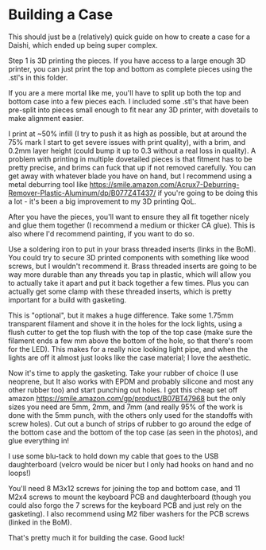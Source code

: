 # Building a Case

This should just be a (relatively) quick guide on how to create a case for a Daishi, which ended up being super complex.

Step 1 is 3D printing the pieces. If you have access to a large enough 3D printer, you can just print the top and bottom as complete pieces using the .stl's in this folder.

If you are a mere mortal like me, you'll have to split up both the top and bottom case into a few pieces each. I included some .stl's that have been pre-split into pieces small enough to fit near any 3D printer, with dovetails to make alignment easier.

I print at ~50% infill (I try to push it as high as possible, but at around the 75% mark I start to get severe issues with print quality), with a brim, and 0.2mm layer height (could bump it up to 0.3 without a real loss in quality). A problem with printing in multiple dovetailed pieces is that fitment has to be pretty precise, and brims can fuck that up if not removed carefully. You can get away with whatever blade you have on hand, but I recommend using a metal deburring tool like https://smile.amazon.com/Acrux7-Deburring-Remover-Plastic-Aluminum/dp/B077Z4T437/ if you're going to be doing this a lot - it's been a big improvement to my 3D printing QoL.

After you have the pieces, you'll want to ensure they all fit together nicely and glue them together (I recommend a medium or thicker CA glue). This is also where I'd recommend painting, if you want to do so.

Use a soldering iron to put in your brass threaded inserts (links in the BoM). You could try to secure 3D printed components with something like wood screws, but I wouldn't recommend it. Brass threaded inserts are going to be way more durable than any threads you tap in plastic, which will allow you to actually take it apart and put it back together a few times. Plus you can actually get some clamp with these threaded inserts, which is pretty important for a build with gasketing.

This is "optional", but it makes a huge difference. Take some 1.75mm transparent filament and shove it in the holes for the lock lights, using a flush cutter to get the top flush with the top of the top case (make sure the filament ends a few mm above the bottom of the hole, so that there's room for the LED). This makes for a really nice looking light pipe, and when the lights are off it almost just looks like the case material; I love the aesthetic.

Now it's time to apply the gasketing. Take your rubber of choice (I use neoprene, but It also works with EPDM and probably silicone and most any other rubber too) and start punching out holes. I got this cheap set off amazon https://smile.amazon.com/gp/product/B07BT47968 but the only sizes you need are 5mm, 2mm, and 7mm (and really 95% of the work is done with the 5mm punch, with the others only used for the standoffs with screw holes). Cut out a bunch of strips of rubber to go around the edge of the bottom case and the bottom of the top case (as seen in the photos), and glue everything in!

I use some blu-tack to hold down my cable that goes to the USB daughterboard (velcro would be nicer but I only had hooks on hand and no loops!)

You'll need 8 M3x12 screws for joining the top and bottom case, and 11 M2x4 screws to mount the keyboard PCB and daughterboard (though you could also forgo the 7 screws for the keyboard PCB and just rely on the gasketing). I also recommend using M2 fiber washers for the PCB screws (linked in the BoM).

That's pretty much it for building the case. Good luck!
